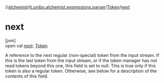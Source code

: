 //[alchemist](../../../index.md)/[it.unibo.alchemist.expressions.parser](../index.md)/[Token](index.md)/[next](next.md)

# next

[jvm]\
open val [next](next.md): [Token](index.md)

A reference to the next regular (non-special) token from the input stream. If this is the last token from the input stream, or if the token manager has not read tokens beyond this one, this field is set to null. This is true only if this token is also a regular token. Otherwise, see below for a description of the contents of this field.

